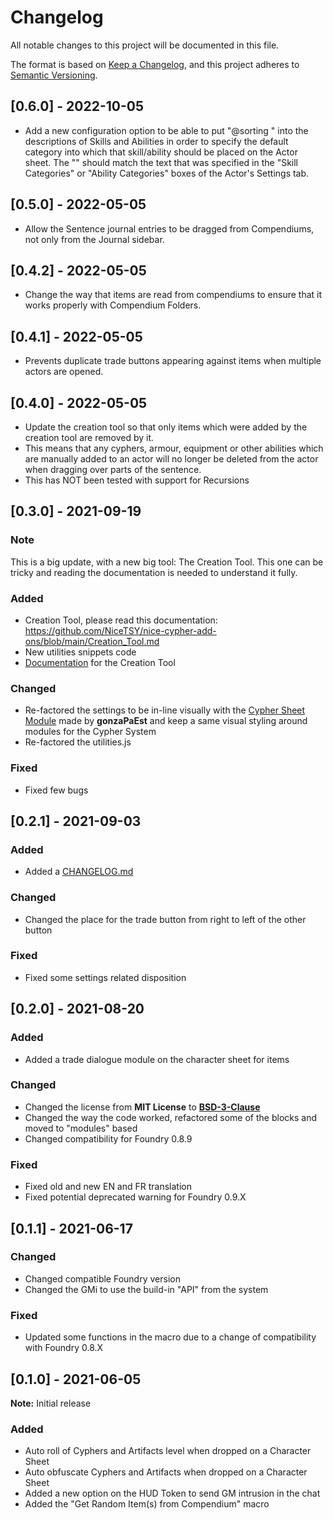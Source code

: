 # Changelog

All notable changes to this project will be documented in this file.

The format is based on [Keep a Changelog](https://keepachangelog.com/en/1.0.0/), and this project adheres to [Semantic Versioning](https://semver.org/spec/v2.0.0.html).

## [0.6.0] - 2022-10-05
- Add a new configuration option to be able to put "@sorting <category>" into the descriptions of Skills and Abilities in order to specify the default category into which that skill/ability should be placed on the Actor sheet. The "<category>" should match the text that was specified in the "Skill Categories" or "Ability Categories" boxes of the Actor's Settings tab.

## [0.5.0] - 2022-05-05
- Allow the Sentence journal entries to be dragged from Compendiums, not only from the Journal sidebar.

## [0.4.2] - 2022-05-05
- Change the way that items are read from compendiums to ensure that it works properly with Compendium Folders.

## [0.4.1] - 2022-05-05
- Prevents duplicate trade buttons appearing against items when multiple actors are opened.

## [0.4.0] - 2022-05-05
- Update the creation tool so that only items which were added by the creation tool are removed by it.
- This means that any cyphers, armour, equipment or other abilities which are manually added to an actor will no longer be deleted from the actor when dragging over parts of the sentence.
- This has NOT been tested with support for Recursions

## [0.3.0] - 2021-09-19
### Note
This is a big update, with a new big tool: The Creation Tool. This one can be tricky and reading the documentation is needed to understand it fully.

### Added
- Creation Tool, please read this documentation: https://github.com/NiceTSY/nice-cypher-add-ons/blob/main/Creation_Tool.md
- New utilities snippets code
- [Documentation](https://github.com/NiceTSY/nice-cypher-add-ons/blob/main/Creation_Tool.md) for the Creation Tool

### Changed
- Re-factored the settings to be in-line visually with the [Cypher Sheet Module](https://github.com/gonzaPaEst/cyphersheets) made by **gonzaPaEst** and keep a same visual styling around modules for the Cypher System
- Re-factored the utilities.js

### Fixed
- Fixed few bugs

## [0.2.1] - 2021-09-03
### Added
- Added a [CHANGELOG.md](https://raw.githubusercontent.com/NiceTSY/nice-cypher-add-ons/master/CHANGELOG.md)

### Changed
- Changed the place for the trade button from right to left of the other button

### Fixed
- Fixed some settings related disposition

## [0.2.0] - 2021-08-20
### Added
- Added a trade dialogue module on the character sheet for items

### Changed
- Changed the license from **MIT License** to [**BSD-3-Clause**](https://opensource.org/licenses/BSD-3-Clause)
- Changed the way the code worked, refactored some of the blocks and moved to "modules" based
- Changed compatibility for Foundry 0.8.9

### Fixed
- Fixed old and new EN and FR translation
- Fixed potential deprecated warning for Foundry 0.9.X

## [0.1.1] - 2021-06-17
### Changed
- Changed compatible Foundry version
- Changed the GMi to use the build-in "API" from the system

### Fixed
- Updated some functions in the macro due to a change of compatibility with Foundry 0.8.X

## [0.1.0] - 2021-06-05
**Note:** Initial release

### Added
- Auto roll of Cyphers and Artifacts level when dropped on a Character Sheet
- Auto obfuscate Cyphers and Artifacts when dropped on a Character Sheet
- Added a new option on the HUD Token to send GM intrusion in the chat
- Added the "Get Random Item(s) from Compendium" macro